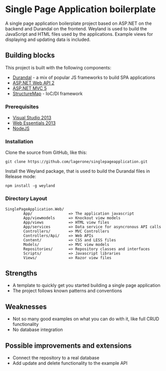 # Single Page Application boilerplate
A single page application boilerplate project based on ASP.NET on the backend and Durandal on the frontend. Weyland is used to build the JavaScript and HTML files used by the applications. Example views for displaying and updating data is included.

## Building blocks
This project is built with the following components:

* [Durandal](http://durandaljs.com/) - a mix of popular JS frameworks to build SPA applications
* [ASP.NET Web API 2](http://www.asp.net/web-api)
* [ASP.NET MVC 5](http://www.asp.net/mvc)
* [StructureMap](https://github.com/structuremap/structuremap) - IoC/DI framework

### Prerequisites
* [Visual Studio 2013](http://www.visualstudio.com/)
* [Web Essentials 2013](http://www.vswebessentials.com)
* [NodeJS](http://nodejs.org)

### Installation
Clone the source from GitHub, like this:

    git clone https://github.com/lagerone/singlepageapplication.git

Install the Weyland package, that is used to build the Durandal files in Release mode:

    npm install -g weyland

### Directory Layout
    SinglePageApplication.Web/
            App/               	=> The application javascript
            App/viewmodels 		=> Knockout view models
            App/views 			=> HTML view files
            App/services        => Data service for asyncronous API calls
            Controllers/		=> MVC Controllers
            Controllers/Api/	=> Web APIs
            Content/			=> CSS and LESS files
            Models/				=> MVC view models
            Repositories/		=> Repository classes and interfaces
            Scripts/			=> Javascript libraries
            Views/				=> Razor view files


## Strengths
* A template to quickly get you started building a single page application
* The project follows known patterns and conventions


## Weaknesses
* Not so many good examples on what you can do with it, like full CRUD functionality
* No database integration

## Possible improvements and extensions
* Connect the repository to a real database
* Add update and delete functionality to the example API
